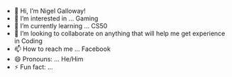- 👋 Hi, I’m Nigel Galloway! 
- 👀 I’m interested in ... Gaming
- 🌱 I’m currently learning ... CS50
- 💞️ I’m looking to collaborate on anything that will help me get experience in Coding
- 📫 How to reach me ... Facebook  
- 😄 Pronouns: ... He/Him
- ⚡ Fun fact: ... 

<!---
Nomad29palms/Nomad29palms is a ✨ special ✨ repository because its `README.md` (this file) appears on your GitHub profile.
You can click the Preview link to take a look at your changes.
--->
